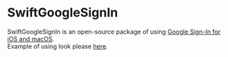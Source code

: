 # SwiftGoogleSignIn

SwiftGoogleSignIn is an open-source package of using 
[Google Sign-In for iOS and macOS](https://developers.google.com/identity/sign-in/ios/start).  
Example of using look please [here](https://github.com/SKrotkih/YTLiveStreaming).
